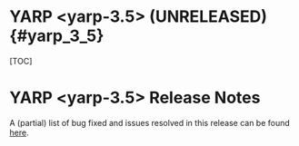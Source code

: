 YARP <yarp-3.5> (UNRELEASED)                                         {#yarp_3_5}
============================

[TOC]

YARP <yarp-3.5> Release Notes
=============================


A (partial) list of bug fixed and issues resolved in this release can be found
[here](https://github.com/drdanz/yarp-tag-test/issues?q=label%3A%22Fixed+in%3A+YARP+yarp-3.5%22).

